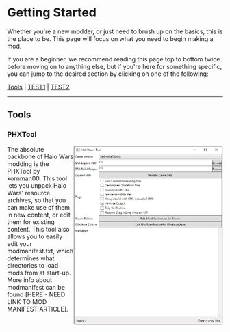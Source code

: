 # Getting Started
Whether you're a new modder, or just need to brush up on the basics, this is the place to be.
This page will focus on what you need to begin making a mod.



If you are a beginner, we recommend reading this page top to bottom twice before moving on to anything else, but if you're here for something specific, you can jump to the desired section by clicking on one of the following:

[Tools](#Tools) | [TEST1](#) | [TEST2](#)

***

<a name="Tools"></a>
## Tools
### PHXTool
<img align="right" width="349" height="420" src="../images/phxtool.PNG">
The absolute backbone of Halo Wars modding is the PHXTool by kornman00. This tool lets you unpack Halo Wars' resource archives, so that you can make use of them in new content, or edit them for existing content. This tool also allows you to easily edit your modmanifest.txt, which determines what directories to load mods from at start-up. More info about modmanifest can be found [HERE - NEED LINK TO MOD MANIFEST ARTICLE].